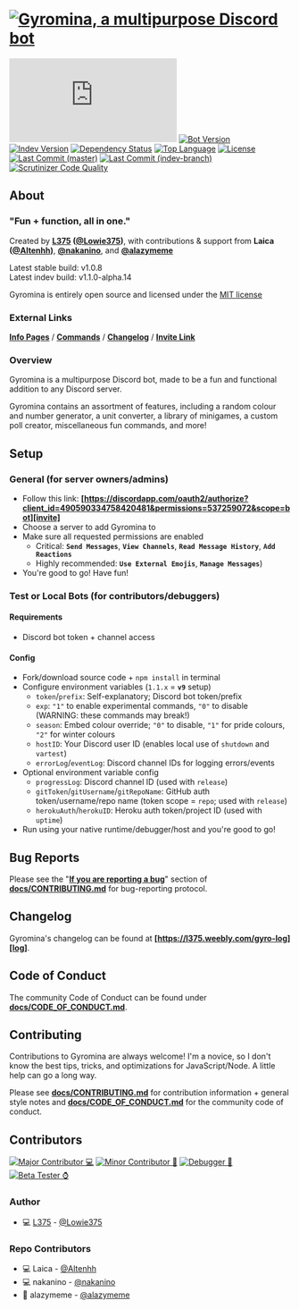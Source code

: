 # ​ [![Gyromina, a multipurpose Discord bot][gyro-banner]][info]

[![Discord.js Version][djs-img]][djs-link]
[![Bot Version][version-img]][master-pkg]
[![Indev Version][indev-version-img]][indev-pkg]
[![Dependency Status][dependency-img]][dependency-link]
[![Top Language][lang-img]][lang-link]
[![License][license-img]](LICENSE)  
[![Last Commit (master)][master-commit-img]][master-tree-link]
[![Last Commit (indev-branch)][indev-commit-img]][indev-tree-link]
[![Scrutinizer Code Quality][code-quality-img]][code-quality-link]

## About

### "Fun + function, all in one."

Created by **[L375](https://l375.weebly.com/about) \([@Lowie375](https://github.com/Lowie375)\)**, with contributions & support from **Laica \([@Altenhh](https://github.com/Altenhh)\)**, **[@nakanino](https://github.com/nakanino)**, and **[@alazymeme](https://github.com/alazymeme)**

Latest stable build: v1.0.8  
Latest indev build: v1.1.0-alpha.14

Gyromina is entirely open source and licensed under the [MIT license](LICENSE)

### External Links

**[Info Pages][info]** / **[Commands][commands]** / **[Changelog][log]** / **[Invite Link][invite]**

### Overview

Gyromina is a multipurpose Discord bot, made to be a fun and functional addition to any Discord server.

Gyromina contains an assortment of features, including a random colour and number generator, a unit converter, a library of minigames, a custom poll creator, miscellaneous fun commands, and more!

## Setup

### General (for server owners/admins)

* Follow this link: **[https://discordapp.com/oauth2/authorize?client_id=490590334758420481&permissions=537259072&scope=bot][invite]**
* Choose a server to add Gyromina to
* Make sure all requested permissions are enabled
  * Critical: **`Send Messages`**, **`View Channels`**, **`Read Message History`**, **`Add Reactions`**
  * Highly recommended: **`Use External Emojis`**, **`Manage Messages`**)
* You're good to go! Have fun!

### Test or Local Bots (for contributors/debuggers)

#### Requirements

* Discord bot token + channel access

#### Config

* Fork/download source code + `npm install` in terminal
* Configure environment variables (`1.1.x` = **`v9`** setup)
  * `token`/`prefix`: Self-explanatory; Discord bot token/prefix
  * `exp`: `"1"` to enable experimental commands, `"0"` to disable (WARNING: these commands may break!)
  * `season`: Embed colour override; `"0"` to disable, `"1"` for pride colours, `"2"` for winter colours
  * `hostID`: Your Discord user ID (enables local use of `shutdown` and `vartest`)
  * `errorLog`/`eventLog`: Discord channel IDs for logging errors/events
* Optional environment variable config
  * `progressLog`: Discord channel ID (used with `release`)
  * `gitToken`/`gitUsername`/`gitRepoName`: GitHub auth token/username/repo name (token scope = `repo`; used with `release`)
  * `herokuAuth`/`herokuID`: Heroku auth token/project ID (used with `uptime`)
* Run using your native runtime/debugger/host and you're good to go!

## Bug Reports

Please see the "**[If you are reporting a bug](docs/CONTRIBUTING.md#if-you-are-reporting-a-bug)**" section of **[docs/CONTRIBUTING.md](docs/CONTRIBUTING.md)** for bug-reporting protocol.

## Changelog

Gyromina's changelog can be found at **[https://l375.weebly.com/gyro-log][log]**.

## Code of Conduct

The community Code of Conduct can be found under **[docs/CODE_OF_CONDUCT.md](docs/CODE_OF_CONDUCT.md)**.

## Contributing

Contributions to Gyromina are always welcome! I'm a novice, so I don't know the best tips, tricks, and optimizations for JavaScript/Node. A little help can go a long way.

Please see **[docs/CONTRIBUTING.md](docs/CONTRIBUTING.md)** for contribution information + general style notes and **[docs/CODE_OF_CONDUCT.md](docs/CODE_OF_CONDUCT.md)** for the community code of conduct.

## Contributors

[![Major Contributor 💻][maj-contrib-label]][maj-contrib-label]
[![Minor Contributor 💾][min-contrib-label]][min-contrib-label]
[![Debugger 🦟][debugger-label]][debugger-label]
[![Beta Tester ⌚][tester-label]][tester-label]

### Author

* 💻 [L375](https://l375.weebly.com/about) - [@Lowie375](https://github.com/Lowie375)

### Repo Contributors

* 💻 Laica - [@Altenhh](https://github.com/Altenhh)
* 💻 nakanino - [@nakanino](https://github.com/nakanino)
* 💾 alazymeme - [@alazymeme](https://github.com/alazymeme)

<!-- ### Helpers -->

<!-- Links -->
[commands]: https://l375.weebly.com/gyro-commands
[info]: https://l375.weebly.com/gyromina
[invite]: https://discordapp.com/oauth2/authorize?client_id=490590334758420481&permissions=537259072&scope=bot
[log]: https://l375.weebly.com/gyro-log

[master-pkg]: https://github.com/Lowie375/Gyromina/blob/master/package.json
[indev-pkg]: https://github.com/Lowie375/Gyromina/blob/indev-branch/package.json

[djs-link]: https://discord.js.org
[dependency-link]: https://david-dm.org/Lowie375/Gyromina
[contributors-link]: https://github.com/Lowie375/Gyromina/graphs/contributors
[master-tree-link]: https://github.com/Lowie375/Gyromina/tree/master
[indev-tree-link]: https://github.com/Lowie375/Gyromina/tree/indev-branch
[lang-link]: https://github.com/Lowie375/Gyromina/search?l=javascript
[code-quality-link]: https://scrutinizer-ci.com/g/Lowie375/Gyromina

<!-- Banners -->
[gyro-banner]: https://cdn.discordapp.com/attachments/492389515478958101/815054288644472842/GyrominaBannerRMOpen.png
[gyro-banner-pride]: https://cdn.discordapp.com/attachments/429364141355171840/717147986186207343/GPBPride.jpg

<!-- Labels -->
[djs-img]: https://img.shields.io/github/package-json/dependency-version/Lowie375/Gyromina/discord.js
[version-img]: https://img.shields.io/github/package-json/v/Lowie375/Gyromina
[indev-version-img]: https://img.shields.io/github/package-json/version/Lowie375/Gyromina/indev-branch?label=indev%20version
[dependency-img]: https://david-dm.org/Lowie375/Gyromina.svg
[master-commit-img]: https://img.shields.io/github/last-commit/Lowie375/Gyromina?label=last%20commit%20%28master%29
[indev-commit-img]: https://img.shields.io/github/last-commit/Lowie375/Gyromina/indev-branch?label=last%20commit%20%28indev-branch%29
[license-img]: https://img.shields.io/github/license/Lowie375/Gyromina
[lang-img]: https://img.shields.io/github/languages/top/Lowie375/Gyromina
[code-quality-img]: https://img.shields.io/scrutinizer/quality/g/Lowie375/Gyromina

[maj-contrib-label]: https://img.shields.io/badge/major%20contributor-%F0%9F%92%BB-7effaf
[min-contrib-label]: https://img.shields.io/badge/minor%20contributor-%F0%9F%92%BE-7effaf
[debugger-label]: https://img.shields.io/badge/debugger-%F0%9F%A6%9F-7effaf
[tester-label]: https://img.shields.io/badge/beta%20tester-%E2%8C%9A-7effaf
